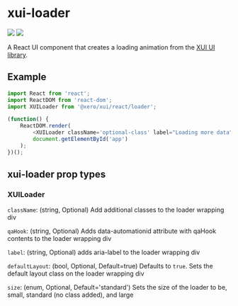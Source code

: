 xui-loader
==========
![](https://img.shields.io/badge/XUI-%5E9.7.0%20%7C%7C%20%5E10.19.0-blue.svg)
![](https://img.shields.io/badge/React-^15.5.4-blue.svg)

A React UI component that creates a loading animation from the [XUI UI library](https://github.dev.xero.com/pages/UXE/xui/#10.24.1/section-loaders.html).

## Example
```js
import React from 'react';
import ReactDOM from 'react-dom';
import XUILoader from '@xero/xui/react/loader';

(function() {
	ReactDOM.render(
		<XUILoader className='optional-class' label="Loading more data"/>,
		document.getElementById('app')
	);
})();
```

## xui-loader prop types

### XUILoader
`className`: (string, Optional) Add additional classes to the loader wrapping div

`qaHook`: (string, Optional) Adds data-automationid attribute with qaHook contents to the loader wrapping div

`label`: (string, Optional) adds aria-label to the loader wrapping div

`defaultLayout`: (bool, Optional, Default=true) Defaults to `true`. Sets the default layout class on the loader wrapping div

`size`: (enum, Optional, Default='standard') Sets the size of the loader to be, small, standard (no class added), and large
